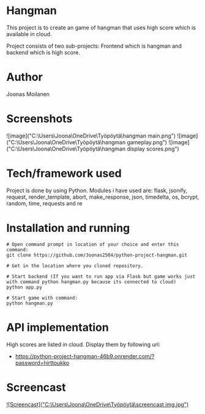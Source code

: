 
# Hangman

This project is to create an game of hangman that uses high score which is available in cloud. 

Project consists of two sub-projects: Frontend which is hangman and backend which is high score.

# Author

Joonas Moilanen

# Screenshots

![image]("C:\Users\Joona\OneDrive\Työpöytä\hangman main.png")
![image]("C:\Users\Joona\OneDrive\Työpöytä\hangman gameplay.png")
![image]("C:\Users\Joona\OneDrive\Työpöytä\hangman display scores.png")

# Tech/framework used

Project is done by using Python. Modules i have used are: flask, jsonify, request, render_template, abort, make_response, json, timedelta, os, bcrypt, random, time, requests and re
    
# Installation and running

```
# Open command prompt in location of your choice and enter this command:
git clone https://github.com/Joonas2504/python-project-hangman.git

# Get in the location where you cloned repository.

# Start backend (If you want to run app via Flask but game works just with command python hangman.py because its connected to cloud)
python app.py

# Start game with command:
python hangman.py

```

# API implementation

High scores are listed in cloud. Display them by following url:
- https://python-project-hangman-46b9.onrender.com/?password=hirttoukko

# Screencast

[![Screencast]("C:\Users\Joona\OneDrive\Työpöytä\screencast img.jpg")](https://youtu.be/wnpc4Bgc1uQ)